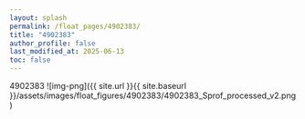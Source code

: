 ```yaml
---
layout: splash
permalink: /float_pages/4902383/
title: "4902383"
author_profile: false
last_modified_at: 2025-06-13
toc: false
---
```

 
4902383
![img-png]({{ site.url }}{{ site.baseurl }}/assets/images/float_figures/4902383/4902383_Sprof_processed_v2.png)